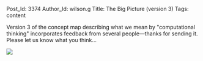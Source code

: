 Post_Id: 3374
Author_Id: wilson.g
Title: The Big Picture (version 3)
Tags: content

<p>Version 3 of the concept map describing what we mean by "computational thinking" incorporates feedback from several people&mdash;thanks for sending it. Please let us know what you think...</p>
<p><img src="{{root_path}}/files/2010/06/concept-map-21-150x150.png" /></p>
